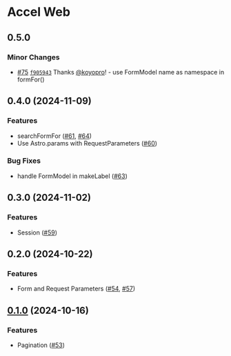 # Accel Web

## 0.5.0

### Minor Changes

- [#75](https://github.com/koyopro/accella/pull/74) [`f905943`](https://github.com/koyopro/accella/commit/f90594335a1411c6ae40fc7e458938e8e7b2cd1c) Thanks [@koyopro](https://github.com/koyopro)! - use FormModel name as namespace in formFor()

## 0.4.0 (2024-11-09)

### Features

- searchFormFor ([#61](https://github.com/koyopro/accella/pull/61), [#64](https://github.com/koyopro/accella/pull/64))
- Use Astro.params with RequestParameters ([#60](https://github.com/koyopro/accella/pull/60))

### Bug Fixes

- handle FormModel in makeLabel ([#63](https://github.com/koyopro/accella/pull/63))

## 0.3.0 (2024-11-02)

### Features

- Session ([#59](https://github.com/koyopro/accella/pull/59))

## 0.2.0 (2024-10-22)

### Features

- Form and Request Parameters ([#54](https://github.com/koyopro/accella/pull/54), [#57](https://github.com/koyopro/accella/pull/57))

## [0.1.0](https://github.com/koyopro/accella/compare/421e01...ff3439) (2024-10-16)

### Features

- Pagination ([#53](https://github.com/koyopro/accella/pull/53))
